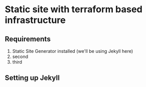 # Static site with terraform based infrastructure

## Requirements

1. Static Site Generator installed (we'll be using Jekyll here)
2. second
3. third

## Setting up Jekyll

